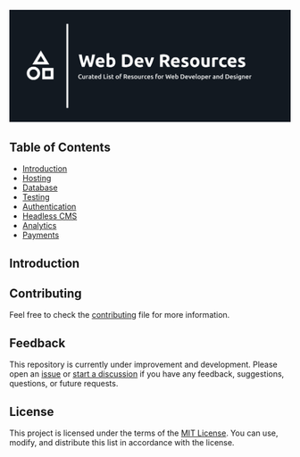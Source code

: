 ![Web Dev Resources](./banner.png)

## Table of Contents

-  [Introduction](#-introduction)
-  [Hosting](#-hosting)
-  [Database](#-database)
-  [Testing](#-testing)
-  [Authentication](#-authentication)
-  [Headless CMS](#-headless-cms)
-  [Analytics](#-analytics)
-  [Payments](#-payments)

## Introduction

## Contributing

Feel free to check the [contributing](https://github.com/syahrizaldev/webdev-resources/contributing.md)
file for more information.

## Feedback

This repository is currently under improvement and development.
Please open an [issue](https://github.com/syahrizaldev/webdev-resources/issues) or
[start a discussion](https://github.com/syahrizaldev/webdev-resources/discussions)
if you have any feedback, suggestions, questions, or future requests.

## License

This project is licensed under the terms of the [MIT License](./license).
You can use, modify, and distribute this list in accordance with the license.
